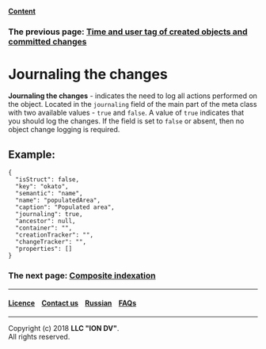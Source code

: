 #### [Content](/docs/en/index.md)

### The previous page: [Time and user tag of created objects and committed changes](/docs/en/2_system_description/metadata_structure/meta_class/time_user_tracker.md)

# Journaling the changes 

**Journaling the changes** - indicates the need to log all actions performed on the object. Located in the `journaling` field of the main part of the meta class with two available values - `true` and `false`. A value of `true` indicates that you should log the changes. If the field is set to `false` or absent, then no object change logging is required.


## Example:

```
{
  "isStruct": false,
  "key": "okato",
  "semantic": "name",
  "name": "populatedArea",
  "caption": "Populated area",
  "journaling": true,
  "ancestor": null,
  "container": "",
  "creationTracker": "",
  "changeTracker": "",
  "properties": []
}
```  


### The next page: [Composite indexation](/docs/en/2_system_description/metadata_structure/meta_class/composite_indexes.md)
--------------------------------------------------------------------------  


 #### [Licence](/LICENCE.md) &ensp;  [Contact us](https://iondv.com) &ensp;  [Russian](/docs/ru/2_system_description/metadata_structure/meta_class/journaling.md)   &ensp; [FAQs](/faqs.md)          



--------------------------------------------------------------------------  

Copyright (c) 2018 **LLC "ION DV"**.  
All rights reserved. 